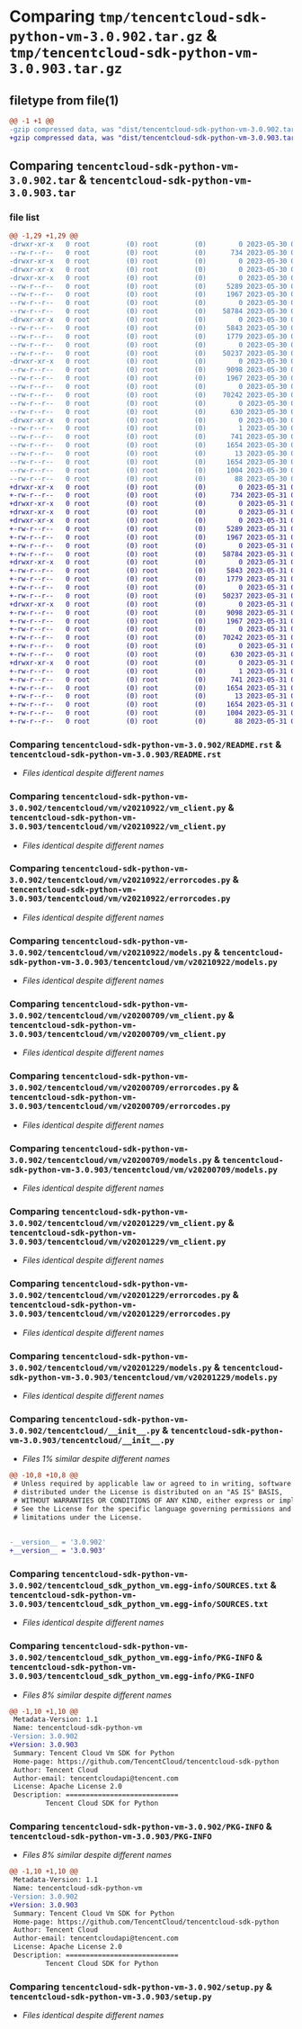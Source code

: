 # Comparing `tmp/tencentcloud-sdk-python-vm-3.0.902.tar.gz` & `tmp/tencentcloud-sdk-python-vm-3.0.903.tar.gz`

## filetype from file(1)

```diff
@@ -1 +1 @@
-gzip compressed data, was "dist/tencentcloud-sdk-python-vm-3.0.902.tar", last modified: Tue May 30 00:36:46 2023, max compression
+gzip compressed data, was "dist/tencentcloud-sdk-python-vm-3.0.903.tar", last modified: Wed May 31 02:25:32 2023, max compression
```

## Comparing `tencentcloud-sdk-python-vm-3.0.902.tar` & `tencentcloud-sdk-python-vm-3.0.903.tar`

### file list

```diff
@@ -1,29 +1,29 @@
-drwxr-xr-x   0 root         (0) root         (0)        0 2023-05-30 00:36:46.000000 tencentcloud-sdk-python-vm-3.0.902/
--rw-r--r--   0 root         (0) root         (0)      734 2023-05-30 00:36:46.000000 tencentcloud-sdk-python-vm-3.0.902/README.rst
-drwxr-xr-x   0 root         (0) root         (0)        0 2023-05-30 00:36:46.000000 tencentcloud-sdk-python-vm-3.0.902/tencentcloud/
-drwxr-xr-x   0 root         (0) root         (0)        0 2023-05-30 00:36:46.000000 tencentcloud-sdk-python-vm-3.0.902/tencentcloud/vm/
-drwxr-xr-x   0 root         (0) root         (0)        0 2023-05-30 00:36:46.000000 tencentcloud-sdk-python-vm-3.0.902/tencentcloud/vm/v20210922/
--rw-r--r--   0 root         (0) root         (0)     5289 2023-05-30 00:36:46.000000 tencentcloud-sdk-python-vm-3.0.902/tencentcloud/vm/v20210922/vm_client.py
--rw-r--r--   0 root         (0) root         (0)     1967 2023-05-30 00:36:46.000000 tencentcloud-sdk-python-vm-3.0.902/tencentcloud/vm/v20210922/errorcodes.py
--rw-r--r--   0 root         (0) root         (0)        0 2023-05-30 00:36:46.000000 tencentcloud-sdk-python-vm-3.0.902/tencentcloud/vm/v20210922/__init__.py
--rw-r--r--   0 root         (0) root         (0)    58784 2023-05-30 00:36:46.000000 tencentcloud-sdk-python-vm-3.0.902/tencentcloud/vm/v20210922/models.py
-drwxr-xr-x   0 root         (0) root         (0)        0 2023-05-30 00:36:46.000000 tencentcloud-sdk-python-vm-3.0.902/tencentcloud/vm/v20200709/
--rw-r--r--   0 root         (0) root         (0)     5843 2023-05-30 00:36:46.000000 tencentcloud-sdk-python-vm-3.0.902/tencentcloud/vm/v20200709/vm_client.py
--rw-r--r--   0 root         (0) root         (0)     1779 2023-05-30 00:36:46.000000 tencentcloud-sdk-python-vm-3.0.902/tencentcloud/vm/v20200709/errorcodes.py
--rw-r--r--   0 root         (0) root         (0)        0 2023-05-30 00:36:46.000000 tencentcloud-sdk-python-vm-3.0.902/tencentcloud/vm/v20200709/__init__.py
--rw-r--r--   0 root         (0) root         (0)    50237 2023-05-30 00:36:46.000000 tencentcloud-sdk-python-vm-3.0.902/tencentcloud/vm/v20200709/models.py
-drwxr-xr-x   0 root         (0) root         (0)        0 2023-05-30 00:36:46.000000 tencentcloud-sdk-python-vm-3.0.902/tencentcloud/vm/v20201229/
--rw-r--r--   0 root         (0) root         (0)     9098 2023-05-30 00:36:46.000000 tencentcloud-sdk-python-vm-3.0.902/tencentcloud/vm/v20201229/vm_client.py
--rw-r--r--   0 root         (0) root         (0)     1967 2023-05-30 00:36:46.000000 tencentcloud-sdk-python-vm-3.0.902/tencentcloud/vm/v20201229/errorcodes.py
--rw-r--r--   0 root         (0) root         (0)        0 2023-05-30 00:36:46.000000 tencentcloud-sdk-python-vm-3.0.902/tencentcloud/vm/v20201229/__init__.py
--rw-r--r--   0 root         (0) root         (0)    70242 2023-05-30 00:36:46.000000 tencentcloud-sdk-python-vm-3.0.902/tencentcloud/vm/v20201229/models.py
--rw-r--r--   0 root         (0) root         (0)        0 2023-05-30 00:36:46.000000 tencentcloud-sdk-python-vm-3.0.902/tencentcloud/vm/__init__.py
--rw-r--r--   0 root         (0) root         (0)      630 2023-05-30 00:36:46.000000 tencentcloud-sdk-python-vm-3.0.902/tencentcloud/__init__.py
-drwxr-xr-x   0 root         (0) root         (0)        0 2023-05-30 00:36:46.000000 tencentcloud-sdk-python-vm-3.0.902/tencentcloud_sdk_python_vm.egg-info/
--rw-r--r--   0 root         (0) root         (0)        1 2023-05-30 00:36:46.000000 tencentcloud-sdk-python-vm-3.0.902/tencentcloud_sdk_python_vm.egg-info/dependency_links.txt
--rw-r--r--   0 root         (0) root         (0)      741 2023-05-30 00:36:46.000000 tencentcloud-sdk-python-vm-3.0.902/tencentcloud_sdk_python_vm.egg-info/SOURCES.txt
--rw-r--r--   0 root         (0) root         (0)     1654 2023-05-30 00:36:46.000000 tencentcloud-sdk-python-vm-3.0.902/tencentcloud_sdk_python_vm.egg-info/PKG-INFO
--rw-r--r--   0 root         (0) root         (0)       13 2023-05-30 00:36:46.000000 tencentcloud-sdk-python-vm-3.0.902/tencentcloud_sdk_python_vm.egg-info/top_level.txt
--rw-r--r--   0 root         (0) root         (0)     1654 2023-05-30 00:36:46.000000 tencentcloud-sdk-python-vm-3.0.902/PKG-INFO
--rw-r--r--   0 root         (0) root         (0)     1004 2023-05-30 00:36:46.000000 tencentcloud-sdk-python-vm-3.0.902/setup.py
--rw-r--r--   0 root         (0) root         (0)       88 2023-05-30 00:36:46.000000 tencentcloud-sdk-python-vm-3.0.902/setup.cfg
+drwxr-xr-x   0 root         (0) root         (0)        0 2023-05-31 02:25:32.000000 tencentcloud-sdk-python-vm-3.0.903/
+-rw-r--r--   0 root         (0) root         (0)      734 2023-05-31 02:25:32.000000 tencentcloud-sdk-python-vm-3.0.903/README.rst
+drwxr-xr-x   0 root         (0) root         (0)        0 2023-05-31 02:25:32.000000 tencentcloud-sdk-python-vm-3.0.903/tencentcloud/
+drwxr-xr-x   0 root         (0) root         (0)        0 2023-05-31 02:25:32.000000 tencentcloud-sdk-python-vm-3.0.903/tencentcloud/vm/
+drwxr-xr-x   0 root         (0) root         (0)        0 2023-05-31 02:25:32.000000 tencentcloud-sdk-python-vm-3.0.903/tencentcloud/vm/v20210922/
+-rw-r--r--   0 root         (0) root         (0)     5289 2023-05-31 02:25:32.000000 tencentcloud-sdk-python-vm-3.0.903/tencentcloud/vm/v20210922/vm_client.py
+-rw-r--r--   0 root         (0) root         (0)     1967 2023-05-31 02:25:32.000000 tencentcloud-sdk-python-vm-3.0.903/tencentcloud/vm/v20210922/errorcodes.py
+-rw-r--r--   0 root         (0) root         (0)        0 2023-05-31 02:25:32.000000 tencentcloud-sdk-python-vm-3.0.903/tencentcloud/vm/v20210922/__init__.py
+-rw-r--r--   0 root         (0) root         (0)    58784 2023-05-31 02:25:32.000000 tencentcloud-sdk-python-vm-3.0.903/tencentcloud/vm/v20210922/models.py
+drwxr-xr-x   0 root         (0) root         (0)        0 2023-05-31 02:25:32.000000 tencentcloud-sdk-python-vm-3.0.903/tencentcloud/vm/v20200709/
+-rw-r--r--   0 root         (0) root         (0)     5843 2023-05-31 02:25:32.000000 tencentcloud-sdk-python-vm-3.0.903/tencentcloud/vm/v20200709/vm_client.py
+-rw-r--r--   0 root         (0) root         (0)     1779 2023-05-31 02:25:32.000000 tencentcloud-sdk-python-vm-3.0.903/tencentcloud/vm/v20200709/errorcodes.py
+-rw-r--r--   0 root         (0) root         (0)        0 2023-05-31 02:25:32.000000 tencentcloud-sdk-python-vm-3.0.903/tencentcloud/vm/v20200709/__init__.py
+-rw-r--r--   0 root         (0) root         (0)    50237 2023-05-31 02:25:32.000000 tencentcloud-sdk-python-vm-3.0.903/tencentcloud/vm/v20200709/models.py
+drwxr-xr-x   0 root         (0) root         (0)        0 2023-05-31 02:25:32.000000 tencentcloud-sdk-python-vm-3.0.903/tencentcloud/vm/v20201229/
+-rw-r--r--   0 root         (0) root         (0)     9098 2023-05-31 02:25:32.000000 tencentcloud-sdk-python-vm-3.0.903/tencentcloud/vm/v20201229/vm_client.py
+-rw-r--r--   0 root         (0) root         (0)     1967 2023-05-31 02:25:32.000000 tencentcloud-sdk-python-vm-3.0.903/tencentcloud/vm/v20201229/errorcodes.py
+-rw-r--r--   0 root         (0) root         (0)        0 2023-05-31 02:25:32.000000 tencentcloud-sdk-python-vm-3.0.903/tencentcloud/vm/v20201229/__init__.py
+-rw-r--r--   0 root         (0) root         (0)    70242 2023-05-31 02:25:32.000000 tencentcloud-sdk-python-vm-3.0.903/tencentcloud/vm/v20201229/models.py
+-rw-r--r--   0 root         (0) root         (0)        0 2023-05-31 02:25:32.000000 tencentcloud-sdk-python-vm-3.0.903/tencentcloud/vm/__init__.py
+-rw-r--r--   0 root         (0) root         (0)      630 2023-05-31 02:25:32.000000 tencentcloud-sdk-python-vm-3.0.903/tencentcloud/__init__.py
+drwxr-xr-x   0 root         (0) root         (0)        0 2023-05-31 02:25:32.000000 tencentcloud-sdk-python-vm-3.0.903/tencentcloud_sdk_python_vm.egg-info/
+-rw-r--r--   0 root         (0) root         (0)        1 2023-05-31 02:25:32.000000 tencentcloud-sdk-python-vm-3.0.903/tencentcloud_sdk_python_vm.egg-info/dependency_links.txt
+-rw-r--r--   0 root         (0) root         (0)      741 2023-05-31 02:25:32.000000 tencentcloud-sdk-python-vm-3.0.903/tencentcloud_sdk_python_vm.egg-info/SOURCES.txt
+-rw-r--r--   0 root         (0) root         (0)     1654 2023-05-31 02:25:32.000000 tencentcloud-sdk-python-vm-3.0.903/tencentcloud_sdk_python_vm.egg-info/PKG-INFO
+-rw-r--r--   0 root         (0) root         (0)       13 2023-05-31 02:25:32.000000 tencentcloud-sdk-python-vm-3.0.903/tencentcloud_sdk_python_vm.egg-info/top_level.txt
+-rw-r--r--   0 root         (0) root         (0)     1654 2023-05-31 02:25:32.000000 tencentcloud-sdk-python-vm-3.0.903/PKG-INFO
+-rw-r--r--   0 root         (0) root         (0)     1004 2023-05-31 02:25:32.000000 tencentcloud-sdk-python-vm-3.0.903/setup.py
+-rw-r--r--   0 root         (0) root         (0)       88 2023-05-31 02:25:32.000000 tencentcloud-sdk-python-vm-3.0.903/setup.cfg
```

### Comparing `tencentcloud-sdk-python-vm-3.0.902/README.rst` & `tencentcloud-sdk-python-vm-3.0.903/README.rst`

 * *Files identical despite different names*

### Comparing `tencentcloud-sdk-python-vm-3.0.902/tencentcloud/vm/v20210922/vm_client.py` & `tencentcloud-sdk-python-vm-3.0.903/tencentcloud/vm/v20210922/vm_client.py`

 * *Files identical despite different names*

### Comparing `tencentcloud-sdk-python-vm-3.0.902/tencentcloud/vm/v20210922/errorcodes.py` & `tencentcloud-sdk-python-vm-3.0.903/tencentcloud/vm/v20210922/errorcodes.py`

 * *Files identical despite different names*

### Comparing `tencentcloud-sdk-python-vm-3.0.902/tencentcloud/vm/v20210922/models.py` & `tencentcloud-sdk-python-vm-3.0.903/tencentcloud/vm/v20210922/models.py`

 * *Files identical despite different names*

### Comparing `tencentcloud-sdk-python-vm-3.0.902/tencentcloud/vm/v20200709/vm_client.py` & `tencentcloud-sdk-python-vm-3.0.903/tencentcloud/vm/v20200709/vm_client.py`

 * *Files identical despite different names*

### Comparing `tencentcloud-sdk-python-vm-3.0.902/tencentcloud/vm/v20200709/errorcodes.py` & `tencentcloud-sdk-python-vm-3.0.903/tencentcloud/vm/v20200709/errorcodes.py`

 * *Files identical despite different names*

### Comparing `tencentcloud-sdk-python-vm-3.0.902/tencentcloud/vm/v20200709/models.py` & `tencentcloud-sdk-python-vm-3.0.903/tencentcloud/vm/v20200709/models.py`

 * *Files identical despite different names*

### Comparing `tencentcloud-sdk-python-vm-3.0.902/tencentcloud/vm/v20201229/vm_client.py` & `tencentcloud-sdk-python-vm-3.0.903/tencentcloud/vm/v20201229/vm_client.py`

 * *Files identical despite different names*

### Comparing `tencentcloud-sdk-python-vm-3.0.902/tencentcloud/vm/v20201229/errorcodes.py` & `tencentcloud-sdk-python-vm-3.0.903/tencentcloud/vm/v20201229/errorcodes.py`

 * *Files identical despite different names*

### Comparing `tencentcloud-sdk-python-vm-3.0.902/tencentcloud/vm/v20201229/models.py` & `tencentcloud-sdk-python-vm-3.0.903/tencentcloud/vm/v20201229/models.py`

 * *Files identical despite different names*

### Comparing `tencentcloud-sdk-python-vm-3.0.902/tencentcloud/__init__.py` & `tencentcloud-sdk-python-vm-3.0.903/tencentcloud/__init__.py`

 * *Files 1% similar despite different names*

```diff
@@ -10,8 +10,8 @@
 # Unless required by applicable law or agreed to in writing, software
 # distributed under the License is distributed on an "AS IS" BASIS,
 # WITHOUT WARRANTIES OR CONDITIONS OF ANY KIND, either express or implied.
 # See the License for the specific language governing permissions and
 # limitations under the License.
 
 
-__version__ = '3.0.902'
+__version__ = '3.0.903'
```

### Comparing `tencentcloud-sdk-python-vm-3.0.902/tencentcloud_sdk_python_vm.egg-info/SOURCES.txt` & `tencentcloud-sdk-python-vm-3.0.903/tencentcloud_sdk_python_vm.egg-info/SOURCES.txt`

 * *Files identical despite different names*

### Comparing `tencentcloud-sdk-python-vm-3.0.902/tencentcloud_sdk_python_vm.egg-info/PKG-INFO` & `tencentcloud-sdk-python-vm-3.0.903/tencentcloud_sdk_python_vm.egg-info/PKG-INFO`

 * *Files 8% similar despite different names*

```diff
@@ -1,10 +1,10 @@
 Metadata-Version: 1.1
 Name: tencentcloud-sdk-python-vm
-Version: 3.0.902
+Version: 3.0.903
 Summary: Tencent Cloud Vm SDK for Python
 Home-page: https://github.com/TencentCloud/tencentcloud-sdk-python
 Author: Tencent Cloud
 Author-email: tencentcloudapi@tencent.com
 License: Apache License 2.0
 Description: ============================
         Tencent Cloud SDK for Python
```

### Comparing `tencentcloud-sdk-python-vm-3.0.902/PKG-INFO` & `tencentcloud-sdk-python-vm-3.0.903/PKG-INFO`

 * *Files 8% similar despite different names*

```diff
@@ -1,10 +1,10 @@
 Metadata-Version: 1.1
 Name: tencentcloud-sdk-python-vm
-Version: 3.0.902
+Version: 3.0.903
 Summary: Tencent Cloud Vm SDK for Python
 Home-page: https://github.com/TencentCloud/tencentcloud-sdk-python
 Author: Tencent Cloud
 Author-email: tencentcloudapi@tencent.com
 License: Apache License 2.0
 Description: ============================
         Tencent Cloud SDK for Python
```

### Comparing `tencentcloud-sdk-python-vm-3.0.902/setup.py` & `tencentcloud-sdk-python-vm-3.0.903/setup.py`

 * *Files identical despite different names*

